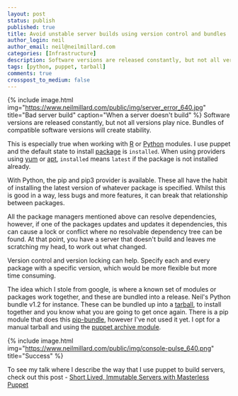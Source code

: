 ```yaml
---
layout: post
status: publish
published: true
title: Avoid unstable server builds using version control and bundles
author_login: neil
author_email: neil@neilmillard.com
categories: [Infrastructure]
description: Software versions are released constantly, but not all versions play nice. Bundles of compatible software versions will create stability.
tags: [python, puppet, tarball]
comments: true
crosspost_to_medium: false
---
```

{% include image.html
      img="https://www.neilmillard.com/public/img/server_error_640.jpg"
      title="Bad server build"
      caption="When a server doesn't build" %}
Software versions are released constantly, but not all versions play nice.
Bundles of compatible software versions will create stability.

This is especially true when working with [R](https://en.wikipedia.org/wiki/R_(programming_language)) or [Python](https://en.wikipedia.org/wiki/Python_(programming_language)) modules.
I use puppet and the default state to install [package](https://docs.puppet.com/puppet/latest/types/package.html#package-attribute-ensure) is ```installed```. When using providers using [yum](https://fedoraproject.org/wiki/Yum) or [apt](https://wiki.debian.org/Apt), ```installed``` means ```latest``` if the package is not installed already.

With Python, the pip and pip3 provider is available. These all have the habit of installing the latest version of whatever package is specified.
Whilst this is good in a way, less bugs and more features, it can break that relationship between packages.

All the package managers mentioned above can resolve dependencies, however, if one of the packages updates and updates it dependencies,
this can cause a lock or conflict where no resolvable dependency tree can be found. At that point, you have a server that doesn't build and leaves me scratching my head, to work out what changed.

Version control and version locking can help. Specify each and every package with a specific version, which would be more flexible but more time consuming.

The idea which I stole from google, is where a known set of modules or packages work together, and these are bundled into a release.
Neil's Python bundle v1.2 for instance. These can be bundled up into a [tarball](https://en.wikipedia.org/wiki/Tar_(computing)), to install together and you know what you are going to get once again.
There is a pip module that does this [pip-bundle](https://pypi.python.org/pypi/pip-bundle), however I've not used it yet. I opt for a manual tarball and using the [puppet archive module](https://forge.puppet.com/puppet/archive).


{% include image.html
      img="https://www.neilmillard.com/public/img/console-pulse_640.png"
      title="Success"
%}


To see my talk where I describe the way that I use puppet to build servers, check out this post - [Short Lived, Immutable Servers with Masterless Puppet](https://www.neilmillard.com/2017/06/10/puppet-camp-london-june-2017/)
